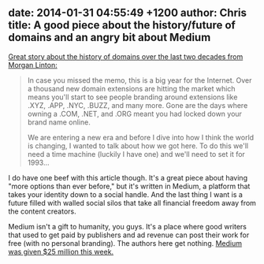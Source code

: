 date: 2014-01-31 04:55:49 +1200
author: Chris
title: A good piece about the history/future of domains and an angry bit about Medium
----

[Great story about the history of domains over the last two decades from Morgan Linton:](https://medium.com/p/88e8ca7f407c)

> In case you missed the memo, this is a big year for the Internet. Over a thousand new domain extensions are hitting the market which means you'll start to see people branding around extensions like .XYZ, .APP, .NYC, .BUZZ, and many more. Gone are the days where owning a .COM, .NET, and .ORG meant you had locked down your brand name online.
>
> We are entering a new era and before I dive into how I think the world is changing, I wanted to talk about how we got here. To do this we'll need a time machine (luckily I have one) and we'll need to set it for 1993...

<!-- more -->

I do have one beef with this article though. It's a great piece about having "more options than ever before," but it's written in Medium, a platform that takes your identity down to a social handle. And the last thing I want is a future filled with walled social silos that take all financial freedom away from the content creators. 

Medium isn't a gift to humanity, you guys. It's a place where good writers that used to get paid by publishers and ad revenue can post their work for free (with no personal branding). The authors here get nothing. [Medium was given $25 million this week.](http://venturebeat.com/2014/01/28/medium-raises-25m-so-founder-ev-williams-doesnt-have-to-keep-funding-it-himself/)
